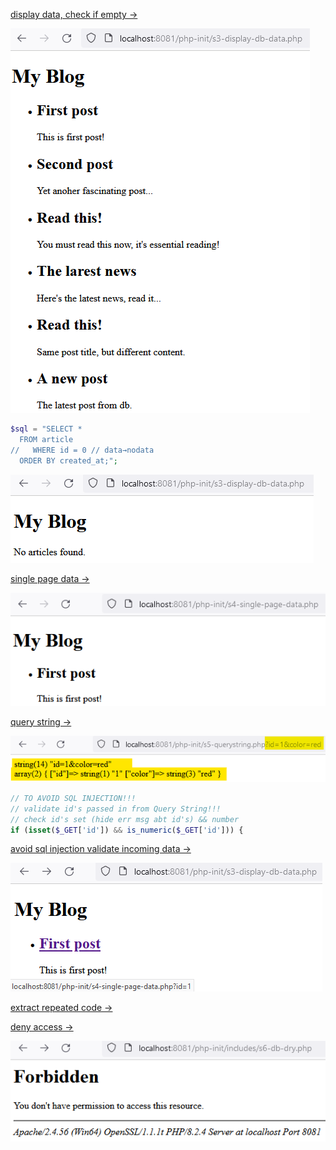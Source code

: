 [display data, check if empty →][def]

![Alt text](img/displayDBData.png)

```php
$sql = "SELECT *
  FROM article
//   WHERE id = 0 // data→nodata
  ORDER BY created_at;";
```

![Alt text](img/noData.png)

[def]: ../s3-display-db-data.php

[single page data →][def2]

![Alt text](img/singlePageData.png)

[def2]: ../s4-single-page-data.php

[query string →][def3]

![Alt text](img/queryString.png)

```php
// TO AVOID SQL INJECTION!!!
// validate id's passed in from Query String!!!
// check id's set (hide err msg abt id's) && number
if (isset($_GET['id']) && is_numeric($_GET['id'])) {
```

[avoid sql injection validate incoming data →][def5]

[def5]: ../s4-single-page-data.php

![Alt text](img/singlePageData2.png)

[def3]: ../s5-querystring.php

[extract repeated code →][def4]

[def4]: ../s6-db-dry.php

[deny access →][def6]

![Alt text](img/denyAccess.png)

[def6]: ../includes/.htaccess
